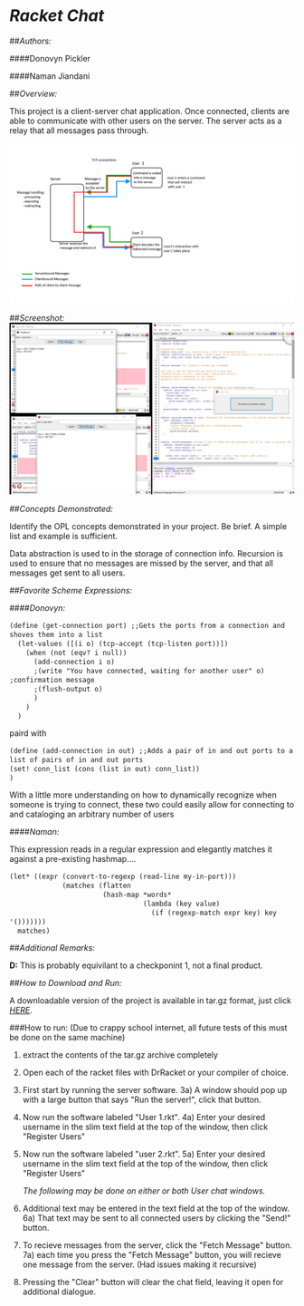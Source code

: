 # *Racket Chat* 
<!-- This is a template for using your repo's README.md as your project web page. I recommend you copy and paste into your README file. Delete this line and the one above it, customize everything else. Make it look good!
-->
##*Authors:*

####Donovyn Pickler

####Naman Jiandani


##*Overview:*

<!-- A brief description of the project is given here. The description is 1 to 3 sentences long. Be concise and clear.-->

This project is a client-server chat application. Once connected, clients are able to communicate with other users on the server.  The server acts as a relay that all messages pass through.

![There should be a diagram here](https://github.com/oplS16projects/Donovyn_Naman_MultiUserDungeon/blob/master/updated%20racket%20diagram.png?raw=true "Architecture Diagram")


##*Screenshot:*
![There should be a screenshot here here](https://github.com/oplS16projects/Donovyn_Naman_MultiUserDungeon/blob/master/Screenshot.png?raw=true "It actually works!")

##*Concepts Demonstrated:*

Identify the OPL concepts demonstrated in your project. Be brief. A simple list and example is sufficient.

Data abstraction is used to in the storage of connection info.
Recursion is used to ensure that no messages are missed by the server, and that all messages get sent to all users.

<!-- examples
Data abstraction is used to provide access to the elements of the RSS feed.
The objects in the OpenGL world are represented with recursive data structures.
Symbolic language processing techniques are used in the parser.
External Technology and Libraries

Briefly describe the existing technology you utilized, and how you used it. Provide a link to that technology(ies).
-->

##*Favorite Scheme Expressions:*

<!-- Each team member should identify a favorite expression or procedure, written by them, and explain what it does. Why is it your favorite? What OPL philosophy does it embody? Remember code looks something like this: 

(map (lambda (x) (foldr compose functions)) data)
-->

####*Donovyn:*
```racket 
(define (get-connection port) ;;Gets the ports from a connection and shoves them into a list
  (let-values ([(i o) (tcp-accept (tcp-listen port))])
    (when (not (eqv? i null))
      (add-connection i o)
      ;(write "You have connected, waiting for another user" o) ;confirmation message
      ;(flush-output o)
      )
    )
  )
  ```
  
  paird with
  
  ```racket
  (define (add-connection in out) ;;Adds a pair of in and out ports to a list of pairs of in and out ports
  (set! conn_list (cons (list in out) conn_list))
  )
```
With a little more understanding on how to dynamically recognize when someone is trying to connect, these two could easily allow for connecting to and cataloging an arbitrary number of users

####*Naman:*

This expression reads in a regular expression and elegantly matches it against a pre-existing hashmap....
```racket
(let* ((expr (convert-to-regexp (read-line my-in-port)))
             (matches (flatten
                       (hash-map *words*
                                 (lambda (key value)
                                   (if (regexp-match expr key) key '()))))))
  matches)
  ```
  
##*Additional Remarks:*

**D:** This is probably equivilant to a checkponint 1, not a final product.

<!-- Anything else you want to say in your report. Can rename or remove this section.  -->

##*How to Download and Run:*

A downloadable version of the project is available in tar.gz format, just click [*HERE*](https://github.com/oplS16projects/Donovyn_Naman_MultiUserDungeon/blob/master/Racket%20Chat.tar.gz?raw=true "Click me to download the racket files in tar.gz format").

###How to run:
(Due to crappy school internet, all future tests of this must be done on the same machine)

1) extract the contents of the tar.gz archive completely

2) Open each of the racket files with DrRacket or your compiler of choice.

3) First start by running the server software.
    3a) A window should pop up with a large button that says "Run the server!", click that button.
    
4) Now run the software labeled "User 1.rkt".
   4a) Enter your desired username in the slim text field at the top of the window, then click "Register Users"
   
5) Now run the software labeled "user 2.rkt".
   5a) Enter your desired username in the slim text field at the top of the window, then click "Register Users"
   
   *The following may be done on either or both User chat windows.*
6) Additional text may be entered in the text field at the top of the window.
  6a) That text may be sent to all connected users by clicking the "Send!" button.
  
7) To recieve messages from the server, click the "Fetch Message" button.
   7a) each time you press the "Fetch Message" button, you will recieve one message from the server. (Had issues making it recursive)

8) Pressing the "Clear" button will clear the chat field, leaving it open for additional dialogue.
<!-- You may want to link to your latest release for easy downloading by people (such as Mark).
Include what file to run, what to do with that file, how to interact with the app when its running, etc.


-->
